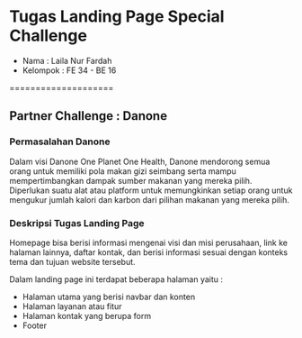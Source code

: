 # Tugas Landing Page Special Challenge

* Nama : Laila Nur Fardah
* Kelompok : FE 34 - BE 16

====================

## Partner Challenge : Danone

### Permasalahan Danone
Dalam visi Danone One Planet One Health, Danone mendorong semua orang untuk memiliki pola makan gizi seimbang serta mampu mempertimbangkan dampak sumber makanan yang mereka pilih. Diperlukan suatu alat atau platform untuk memungkinkan setiap orang untuk mengukur jumlah kalori dan karbon dari pilihan makanan yang mereka pilih.

### Deskripsi Tugas Landing Page
Homepage bisa berisi informasi mengenai visi dan misi perusahaan, link ke halaman lainnya, daftar kontak, dan berisi informasi sesuai dengan konteks tema dan tujuan website tersebut.

Dalam landing page ini terdapat beberapa halaman yaitu :
* Halaman utama yang berisi navbar dan konten 
* Halaman layanan atau fitur 
* Halaman kontak yang berupa form 
* Footer
